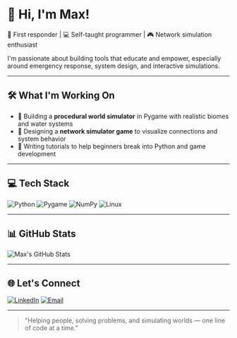 # 👋 Hi, I'm Max!

🚒 First responder | 💻 Self-taught programmer | 🎮 Network simulation enthusiast

I'm passionate about building tools that educate and empower, especially around emergency response, system design, and interactive simulations.

---

## 🛠️ What I'm Working On
- 🔬 Building a **procedural world simulator** in Pygame with realistic biomes and water systems
- 🧠 Designing a **network simulator game** to visualize connections and system behavior
- 📘 Writing tutorials to help beginners break into Python and game development

---

## 💻 Tech Stack

![Python](https://img.shields.io/badge/Python-3670A0?style=for-the-badge&logo=python&logoColor=white)
![Pygame](https://img.shields.io/badge/Pygame-333?style=for-the-badge&logo=pygame)
![NumPy](https://img.shields.io/badge/NumPy-013243?style=for-the-badge&logo=numpy)
![Linux](https://img.shields.io/badge/Linux-FCC624?style=for-the-badge&logo=linux&logoColor=black)

---

## 📊 GitHub Stats

![Max's GitHub Stats](https://github-readme-stats.vercel.app/api?username=yourusername&show_icons=true&theme=tokyonight)

---

## 🌐 Let's Connect

[![LinkedIn](https://img.shields.io/badge/LinkedIn-0077B5.svg?style=for-the-badge&logo=linkedin&logoColor=white)](https://linkedin.com/)
[![Email](https://img.shields.io/badge/email-max@example.com-darkgreen?style=for-the-badge&logo=gmail&logoColor=white)](mailto:max@example.com)

---

> "Helping people, solving problems, and simulating worlds — one line of code at a time."
